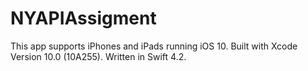 # NYAPIAssigment


This app supports iPhones and iPads running iOS 10.
Built with Xcode Version 10.0 (10A255). Written in Swift 4.2.

